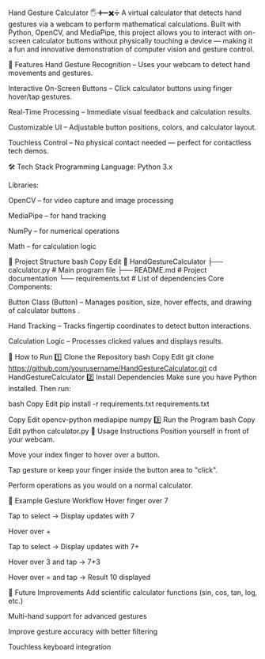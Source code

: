 Hand Gesture Calculator 🖐️➕➖✖️➗
A virtual calculator that detects hand gestures via a webcam to perform mathematical calculations. Built with Python, OpenCV, and MediaPipe, this project allows you to interact with on-screen calculator buttons without physically touching a device — making it a fun and innovative demonstration of computer vision and gesture control.

📌 Features
Hand Gesture Recognition – Uses your webcam to detect hand movements and gestures.

Interactive On-Screen Buttons – Click calculator buttons using finger hover/tap gestures.

Real-Time Processing – Immediate visual feedback and calculation results.

Customizable UI – Adjustable button positions, colors, and calculator layout.

Touchless Control – No physical contact needed — perfect for contactless tech demos.

🛠️ Tech Stack
Programming Language: Python 3.x

Libraries:

OpenCV – for video capture and image processing

MediaPipe – for hand tracking

NumPy – for numerical operations

Math – for calculation logic

📂 Project Structure
bash
Copy
Edit
📁 HandGestureCalculator
 ├── calculator.py        # Main program file
 ├── README.md            # Project documentation
 └── requirements.txt     # List of dependencies
Core Components:

Button Class (Button) – Manages position, size, hover effects, and drawing of calculator buttons
.

Hand Tracking – Tracks fingertip coordinates to detect button interactions.

Calculation Logic – Processes clicked values and displays results.

🚀 How to Run
1️⃣ Clone the Repository
bash
Copy
Edit
git clone https://github.com/yourusername/HandGestureCalculator.git
cd HandGestureCalculator
2️⃣ Install Dependencies
Make sure you have Python installed. Then run:

bash
Copy
Edit
pip install -r requirements.txt
requirements.txt

Copy
Edit
opencv-python
mediapipe
numpy
3️⃣ Run the Program
bash
Copy
Edit
python calculator.py
📸 Usage Instructions
Position yourself in front of your webcam.

Move your index finger to hover over a button.

Tap gesture or keep your finger inside the button area to "click".

Perform operations as you would on a normal calculator.

🎯 Example Gesture Workflow
Hover finger over 7

Tap to select → Display updates with 7

Hover over +

Tap to select → Display updates with 7+

Hover over 3 and tap → 7+3

Hover over = and tap → Result 10 displayed

🔮 Future Improvements
Add scientific calculator functions (sin, cos, tan, log, etc.)

Multi-hand support for advanced gestures

Improve gesture accuracy with better filtering

Touchless keyboard integration
